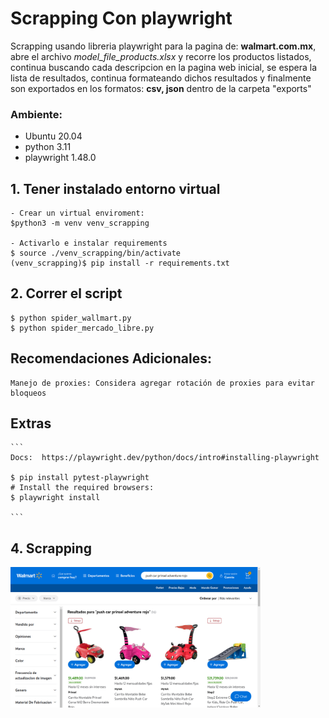 # Scrapping Con playwright

  Scrapping usando libreria playwright para la pagina de: **walmart.com.mx**, abre el archivo *model_file_products.xlsx* y recorre los productos listados, continua buscando cada descripcion en la pagina web inicial, se espera la lista de resultados, continua formateando dichos resultados y finalmente son exportados en los formatos: **csv, json** dentro de la carpeta "exports"
  
  ### Ambiente:
  - Ubuntu 20.04
  - python 3.11
  - playwright 1.48.0

## 1. Tener instalado entorno virtual

    - Crear un virtual enviroment:
    $python3 -m venv venv_scrapping

    - Activarlo e instalar requirements
    $ source ./venv_scrapping/bin/activate
    (venv_scrapping)$ pip install -r requirements.txt

## 2. Correr el script
    $ python spider_wallmart.py
    $ python spider_mercado_libre.py

## Recomendaciones Adicionales:
    Manejo de proxies: Considera agregar rotación de proxies para evitar bloqueos

## Extras
    ```
    Docs:  https://playwright.dev/python/docs/intro#installing-playwright
    
    $ pip install pytest-playwright    
    # Install the required browsers:
    $ playwright install

    ```
## 4. Scrapping

  <img alt="Screenshot" src="https://raw.githubusercontent.com/wzorroman/scrapping_wallmart/refs/heads/master/screenshots/2025-05-04%2022%3A37%3A05_walmart_push-car.png" title="Sample" width="400"/>

